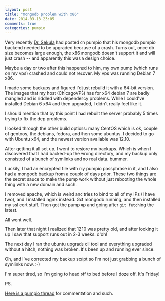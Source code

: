 ```yaml
---
layout: post
title: "mongodb problem with x86"
date: 2014-03-13 23:05
comments: true
categories: pumpio
---
```


Very recently [Dr. Sekula](https://hub.polari.us/steve) had posted on pumpio that his mongodb pumpio backend needed to be upgraded because of a crash.
Turns out, once db size becomes large enough, the x86 mongodb doesn't support it and will just crash -- and apparently this was a design choice.

Maybe a day or two after this happened to him, my own pump (which runs on my vps) crashed and could not recover.
My vps was running Debian 7 x86.

I made some backups and figured I'd just rebuild it with a 64-bit version.
The images that my host (ChicagoVPS) has for x64 debian 7 are badly mangled and is riddled with dependency problems.
While I could've installed Debian 6 x64 and then upgraded, I didn't really feel like it.

I should mention that by this point I had rebuilt the server probably 5 times trying to fix the dep problems.

I looked through the other build options:  many CentOS which is ok, couple of gentoos, the debians, fedora, and then some ubuntus.
I decided to go with Ubuntu x64, and the newest version available was 12.10.

After getting it all set up, I went to restore my backups.  Which is when I discovered that I had backed-up the wrong directory, and my backup only consisted of a bunch of symlinks and no real data.
bummer.

Luckily, I had an encrypted file with my pumpio passphrase in it, and I also had a mongodb backup from a couple of days prior.
These two things are the secret sauce to make the pump work without just rebooting the whole thing with a new domain and such.

I removed apache, which is weird and tries to bind to all of my IPs (I have two), and I installed nginx instead.
Got mongodb running, and then installed my ssl cert stuff.  Then got the pump up and going after `git fetch`ing the latest.

All went well.

Then later that night I realized that 12.10 was pretty old, and after looking it up I saw that support runs out in 2-3 weeks.  d'oh!

The next day I ran the ubuntu upgrade cli tool and everything upgraded without a hitch, nothing was broken.
It's been up and running ever since.

Oh, and I've corrected my backup script so I'm not just grabbing a bunch of symlinks now. :-)

I'm super tired, so I'm going to head off to bed before I doze off.  It's Friday!


PS.

[Here is a pumpio thread](https://io.jrobb.org/jrobb/note/Y_tRIULDRe-e1lN9_UhXDg) for commentation and such.
